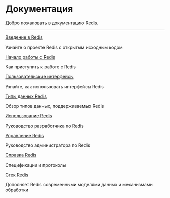 # Документация

Добро пожаловать в документацию Redis.

---

[Введение в Redis](about/index.md)

Узнайте о проекте Redis с открытым исходным кодом

[Начало работы с Redis](getting-started/index.md)

Как приступить к работе с Redis

[Пользовательские интерфейсы](ui/index.md)

Узнайте, как использовать интерфейсы Redis

[Типы данных Redis](data-types/index.md)

Обзор типов данных, поддерживаемых Redis

[Использование Redis](manual/index.md)

Руководство разработчика по Redis

[Управление Redis](management/index.md)

Руководство администратора по Redis

[Справка Redis](reference/index.md)

Спецификации и протоколы

[Стек Redis](stack/index.md)

Дополняет Redis современными моделями данных и механизмами обработки
